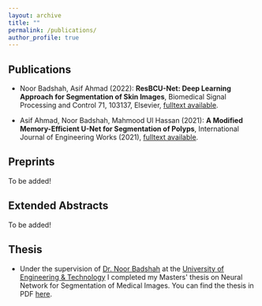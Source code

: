 ```yaml
---
layout: archive
title: ""
permalink: /publications/
author_profile: true
---
```


## Publications

* Noor Badshah, Asif Ahmad (2022):
**ResBCU-Net: Deep Learning Approach for Segmentation of Skin Images**, Biomedical Signal Processing and Control 71, 103137, Elsevier, [fulltext available](https://www.sciencedirect.com/science/article/abs/pii/S1746809421007345).

* Asif Ahmad, Noor Badshah, Mahmood Ul Hassan (2021):
**A Modified Memory-Efficient U-Net for Segmentation of Polyps**, International Journal of Engineering Works (2021),
[fulltext available](https://www.researchgate.net/profile/Asif-Ahmad-10/publication/350906015_A_Modified_Memory-Efficient_U-Net_for_Segmentation_of_Polyps/links/60a8e1ce45851522bc0aefed/A-Modified-Memory-Efficient-U-Net-for-Segmentation-of-Polyps.pdf).



## Preprints

To be added!

## Extended Abstracts

To be added!


## Thesis

* Under the supervision of [Dr. Noor Badshah](https://scholar.google.com.pk/citations?user=J_FUyFEAAAAJ&hl=en) at the [University of Engineering & Technology](https://www.uetpeshawar.edu.pk/) I completed my Masters' thesis on Neural Network for Segmentation of Medical Images. You can find the thesis in PDF [here](/files/Asif_Thesis.pdf). 
 

